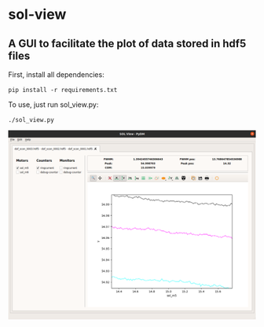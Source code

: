 # sol-view
## A GUI to facilitate the plot of data stored in hdf5 files

First, install all dependencies:

```
pip install -r requirements.txt
```

To use, just run sol_view.py:

```
./sol_view.py
```

![This is a alt text.](images/plot_img.png "sol-view interface")